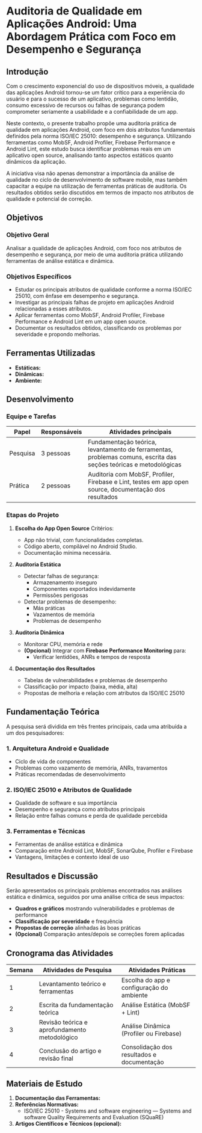 # Auditoria de Qualidade em Aplicações Android: Uma Abordagem Prática com Foco em Desempenho e Segurança

## Introdução

Com o crescimento exponencial do uso de dispositivos móveis, a qualidade das aplicações Android tornou-se um fator crítico para a experiência do usuário e para o sucesso de um aplicativo, problemas como lentidão, consumo excessivo de recursos ou falhas de segurança podem comprometer seriamente a usabilidade e a confiabilidade de um app.

Neste contexto, o presente trabalho propõe uma auditoria prática de qualidade em aplicações Android, com foco em dois atributos fundamentais definidos pela norma ISO/IEC 25010: desempenho e segurança. Utilizando ferramentas como MobSF, Android Profiler, Firebase Performance e Android Lint, este estudo busca identificar problemas reais em um aplicativo open source, analisando tanto aspectos estáticos quanto dinâmicos da aplicação.

A iniciativa visa não apenas demonstrar a importância da análise de qualidade no ciclo de desenvolvimento de software mobile, mas também capacitar a equipe na utilização de ferramentas práticas de auditoria. Os resultados obtidos serão discutidos em termos de impacto nos atributos de qualidade e potencial de correção.

## Objetivos

### Objetivo Geral

Analisar a qualidade de aplicações Android, com foco nos atributos de desempenho e segurança, por meio de uma auditoria prática utilizando ferramentas de análise estática e dinâmica.

### Objetivos Específicos

* Estudar os principais atributos de qualidade conforme a norma ISO/IEC 25010, com ênfase em desempenho e segurança.
* Investigar as principais falhas de projeto em aplicações Android relacionadas a esses atributos.
* Aplicar ferramentas como MobSF, Android Profiler, Firebase Performance e Android Lint em um app open source.
* Documentar os resultados obtidos, classificando os problemas por severidade e propondo melhorias.

## Ferramentas Utilizadas

* **Estáticas:**
* **Dinâmicas:**
* **Ambiente:**

## Desenvolvimento

### Equipe e Tarefas

| Papel    | Responsáveis | Atividades principais                                                                                                    |
| -------- | ------------- | ------------------------------------------------------------------------------------------------------------------------ |
| Pesquisa | 3 pessoas     | Fundamentação teórica, levantamento de ferramentas, problemas comuns, escrita das seções teóricas e metodológicas |
| Prática | 2 pessoas     | Auditoria com MobSF, Profiler, Firebase e Lint, testes em app open source, documentação dos resultados                 |

### Etapas do Projeto

1. **Escolha do App Open Source**
   Critérios:

   * App não trivial, com funcionalidades completas.
   * Código aberto, compilável no Android Studio.
   * Documentação mínima necessária.
2. **Auditoria Estática**

   * Detectar falhas de segurança:
     * Armazenamento inseguro
     * Componentes exportados indevidamente
     * Permissões perigosas
   * Detectar problemas de desempenho:
     * Más práticas
     * Vazamentos de memória
     * Problemas de desempenho
3. **Auditoria Dinâmica**

   * Monitorar CPU, memória e rede
   * **(Opcional)** Integrar com **Firebase Performance Monitoring** para:
     * Verificar lentidões, ANRs e tempos de resposta
4. **Documentação dos Resultados**

   * Tabelas de vulnerabilidades e problemas de desempenho
   * Classificação por impacto (baixa, média, alta)
   * Propostas de melhoria e relação com atributos da ISO/IEC 25010

## Fundamentação Teórica

A pesquisa será dividida em três frentes principais, cada uma atribuída a um dos pesquisadores:

### 1. Arquitetura Android e Qualidade

* Ciclo de vida de componentes
* Problemas como vazamento de memória, ANRs, travamentos
* Práticas recomendadas de desenvolvimento

### 2. ISO/IEC 25010 e Atributos de Qualidade

* Qualidade de software e sua importância
* Desempenho e segurança como atributos principais
* Relação entre falhas comuns e perda de qualidade percebida

### 3. Ferramentas e Técnicas

* Ferramentas de análise estática e dinâmica
* Comparação entre Android Lint, MobSF, SonarQube, Profiler e Firebase
* Vantagens, limitações e contexto ideal de uso

## Resultados e Discussão

Serão apresentados os principais problemas encontrados nas análises estática e dinâmica, seguidos por uma análise crítica de seus impactos:

* **Quadros e gráficos** mostrando vulnerabilidades e problemas de performance
* **Classificação por severidade** e frequência
* **Propostas de correção** alinhadas às boas práticas
* **(Opcional)** Comparação antes/depois se correções forem aplicadas

## Cronograma das Atividades

| Semana | Atividades de Pesquisa                           | Atividades Práticas                           |
| ------ | ------------------------------------------------ | ---------------------------------------------- |
| 1      | Levantamento teórico e ferramentas              | Escolha do app e configuração do ambiente    |
| 2      | Escrita da fundamentação teórica              | Análise Estática (MobSF + Lint)              |
| 3      | Revisão teórica e aprofundamento metodológico | Análise Dinâmica (Profiler ou Firebase)      |
| 4      | Conclusão do artigo e revisão final            | Consolidação dos resultados e documentação |

## Materiais de Estudo

1. **Documentação das Ferramentas:**
2. **Referências Normativas:**
   * ISO/IEC 25010 - Systems and software engineering — Systems and software Quality Requirements and Evaluation (SQuaRE)
3. **Artigos Científicos e Técnicos (opcional):**
